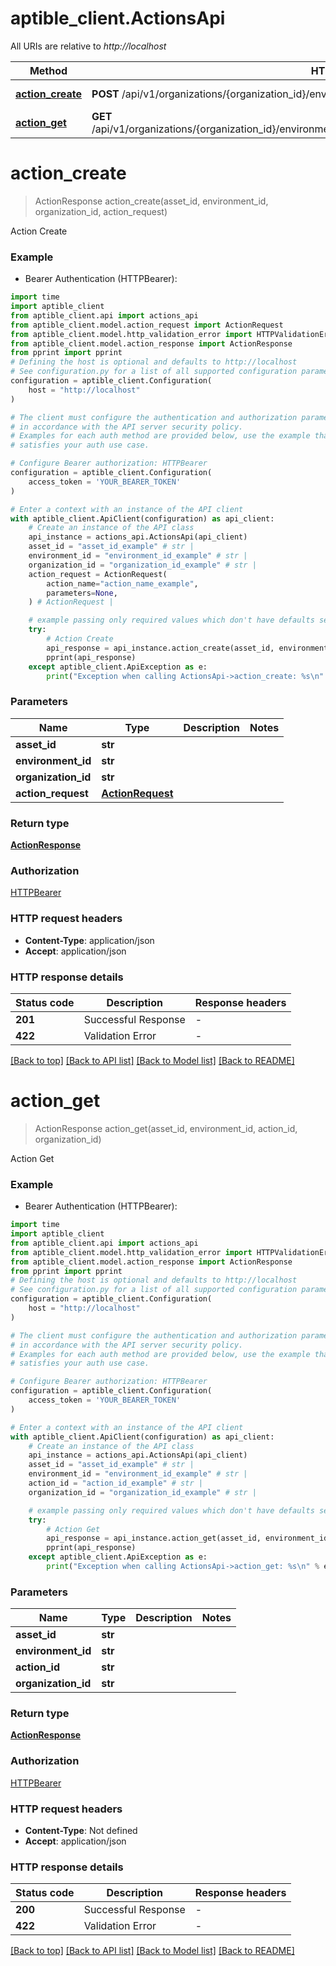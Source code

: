 # aptible_client.ActionsApi

All URIs are relative to *http://localhost*

Method | HTTP request | Description
------------- | ------------- | -------------
[**action_create**](ActionsApi.md#action_create) | **POST** /api/v1/organizations/{organization_id}/environments/{environment_id}/assets/{asset_id}/action | Action Create
[**action_get**](ActionsApi.md#action_get) | **GET** /api/v1/organizations/{organization_id}/environments/{environment_id}/assets/{asset_id}/action/{action_id} | Action Get


# **action_create**
> ActionResponse action_create(asset_id, environment_id, organization_id, action_request)

Action Create

### Example

* Bearer Authentication (HTTPBearer):

```python
import time
import aptible_client
from aptible_client.api import actions_api
from aptible_client.model.action_request import ActionRequest
from aptible_client.model.http_validation_error import HTTPValidationError
from aptible_client.model.action_response import ActionResponse
from pprint import pprint
# Defining the host is optional and defaults to http://localhost
# See configuration.py for a list of all supported configuration parameters.
configuration = aptible_client.Configuration(
    host = "http://localhost"
)

# The client must configure the authentication and authorization parameters
# in accordance with the API server security policy.
# Examples for each auth method are provided below, use the example that
# satisfies your auth use case.

# Configure Bearer authorization: HTTPBearer
configuration = aptible_client.Configuration(
    access_token = 'YOUR_BEARER_TOKEN'
)

# Enter a context with an instance of the API client
with aptible_client.ApiClient(configuration) as api_client:
    # Create an instance of the API class
    api_instance = actions_api.ActionsApi(api_client)
    asset_id = "asset_id_example" # str | 
    environment_id = "environment_id_example" # str | 
    organization_id = "organization_id_example" # str | 
    action_request = ActionRequest(
        action_name="action_name_example",
        parameters=None,
    ) # ActionRequest | 

    # example passing only required values which don't have defaults set
    try:
        # Action Create
        api_response = api_instance.action_create(asset_id, environment_id, organization_id, action_request)
        pprint(api_response)
    except aptible_client.ApiException as e:
        print("Exception when calling ActionsApi->action_create: %s\n" % e)
```


### Parameters

Name | Type | Description  | Notes
------------- | ------------- | ------------- | -------------
 **asset_id** | **str**|  |
 **environment_id** | **str**|  |
 **organization_id** | **str**|  |
 **action_request** | [**ActionRequest**](ActionRequest.md)|  |

### Return type

[**ActionResponse**](ActionResponse.md)

### Authorization

[HTTPBearer](../README.md#HTTPBearer)

### HTTP request headers

 - **Content-Type**: application/json
 - **Accept**: application/json


### HTTP response details

| Status code | Description | Response headers |
|-------------|-------------|------------------|
**201** | Successful Response |  -  |
**422** | Validation Error |  -  |

[[Back to top]](#) [[Back to API list]](../README.md#documentation-for-api-endpoints) [[Back to Model list]](../README.md#documentation-for-models) [[Back to README]](../README.md)

# **action_get**
> ActionResponse action_get(asset_id, environment_id, action_id, organization_id)

Action Get

### Example

* Bearer Authentication (HTTPBearer):

```python
import time
import aptible_client
from aptible_client.api import actions_api
from aptible_client.model.http_validation_error import HTTPValidationError
from aptible_client.model.action_response import ActionResponse
from pprint import pprint
# Defining the host is optional and defaults to http://localhost
# See configuration.py for a list of all supported configuration parameters.
configuration = aptible_client.Configuration(
    host = "http://localhost"
)

# The client must configure the authentication and authorization parameters
# in accordance with the API server security policy.
# Examples for each auth method are provided below, use the example that
# satisfies your auth use case.

# Configure Bearer authorization: HTTPBearer
configuration = aptible_client.Configuration(
    access_token = 'YOUR_BEARER_TOKEN'
)

# Enter a context with an instance of the API client
with aptible_client.ApiClient(configuration) as api_client:
    # Create an instance of the API class
    api_instance = actions_api.ActionsApi(api_client)
    asset_id = "asset_id_example" # str | 
    environment_id = "environment_id_example" # str | 
    action_id = "action_id_example" # str | 
    organization_id = "organization_id_example" # str | 

    # example passing only required values which don't have defaults set
    try:
        # Action Get
        api_response = api_instance.action_get(asset_id, environment_id, action_id, organization_id)
        pprint(api_response)
    except aptible_client.ApiException as e:
        print("Exception when calling ActionsApi->action_get: %s\n" % e)
```


### Parameters

Name | Type | Description  | Notes
------------- | ------------- | ------------- | -------------
 **asset_id** | **str**|  |
 **environment_id** | **str**|  |
 **action_id** | **str**|  |
 **organization_id** | **str**|  |

### Return type

[**ActionResponse**](ActionResponse.md)

### Authorization

[HTTPBearer](../README.md#HTTPBearer)

### HTTP request headers

 - **Content-Type**: Not defined
 - **Accept**: application/json


### HTTP response details

| Status code | Description | Response headers |
|-------------|-------------|------------------|
**200** | Successful Response |  -  |
**422** | Validation Error |  -  |

[[Back to top]](#) [[Back to API list]](../README.md#documentation-for-api-endpoints) [[Back to Model list]](../README.md#documentation-for-models) [[Back to README]](../README.md)

